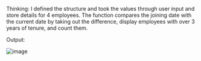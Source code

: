Thinking:
I defined the structure  and took the values through user input and store details for 4 employees. The function compares the joining date with the current date by taking out the difference, display employees with over 3 years of tenure, and count them.

Output:

![image](https://github.com/user-attachments/assets/7f547fd3-288d-40c4-8b8b-11ac42c96d79)

